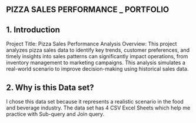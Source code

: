 ## PIZZA SALES PERFORMANCE _ PORTFOLIO

## 1. Introduction
Project Title: Pizza Sales Performance Analysis
Overview:
This project analyzes pizza sales data to identify key trends, customer preferences, and timely insights into sales patterns can significantly impact operations, from inventory management to marketing campaigns. This analysis simulates a real-world scenario to improve decision-making using historical sales data.

## 2. Why is this Data set?
I chose this data set because it represents a realistic scenario in the food and beverage industry. The data set has 4 CSV Excel Sheets which help me practice with Sub-query and Join query.
